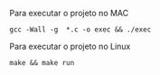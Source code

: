 Para executar o projeto no MAC

```
gcc -Wall -g  *.c -o exec && ./exec
```

Para executar o projeto no Linux

```
make && make run
```
